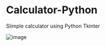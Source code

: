 # Calculator-Python

Siimple calculator using Python Tkinter


![image](https://user-images.githubusercontent.com/114516156/235207263-3688d2a8-33a7-4aca-844d-f0aa08c7af3a.png)

